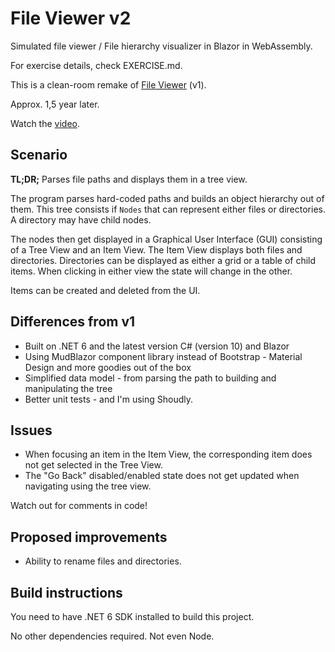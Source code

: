 ﻿# File Viewer v2

Simulated file viewer / File hierarchy visualizer in Blazor in WebAssembly.

For exercise details, check EXERCISE.md.

This is a clean-room remake of [File Viewer](https://github.com/robertsundstrom/FileViewer) (v1). 

Approx. 1,5 year later.

Watch the [video](https://www.youtube.com/watch?v=kWz61jGjuKM).

## Scenario

**TL;DR;** Parses file paths and displays them in a tree view.

The program parses hard-coded paths and builds an object hierarchy out of them. This tree consists if ```Nodes``` that can represent either files or directories. A directory may have child nodes.

The nodes then get displayed in a Graphical User Interface (GUI) consisting of a Tree View and an Item View. The Item View displays both files and directories. Directories can be displayed as either a grid or a table of child items. When clicking in either view the state will change in the other.

Items can be created and deleted from the UI.

## Differences from v1

* Built on .NET 6 and the latest version C# (version 10) and Blazor
* Using MudBlazor component library instead of Bootstrap - Material Design and more goodies out of the box
* Simplified data model - from parsing the path to building and manipulating the tree
* Better unit tests - and I'm using Shoudly.

## Issues
* When focusing an item in the Item View, the corresponding item does not get selected in the Tree View.
* The "Go Back" disabled/enabled state does not get updated when navigating using the tree view.

Watch out for comments in code!

## Proposed improvements
* Ability to rename files and directories.

## Build instructions

You need to have .NET 6 SDK installed to build this project.

No other dependencies required. Not even Node.